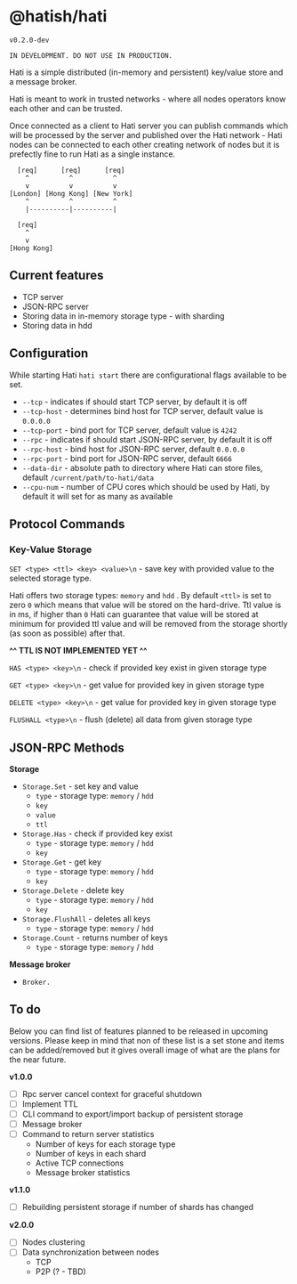 # @hatish/hati

`v0.2.0-dev`

```
IN DEVELOPMENT. DO NOT USE IN PRODUCTION.
```

Hati is a simple distributed (in-memory and persistent) key/value store and a message broker.

Hati is meant to work in trusted networks - where all nodes operators know each other and can be trusted.

Once connected as a client to Hati server you can publish commands which will be processed by the server and published over the Hati network - Hati nodes can be connected to each other creating network of nodes but it is prefectly fine to run Hati as a single instance.

```
  [req]      [req]      [req]
    ^          ^          ^
    v          v          v
[London] [Hong Kong] [New York]
    ^          ^          ^
    |----------|----------|
```

```
  [req]
    ^
    v
[Hong Kong]
```

## Current features

- TCP server
- JSON-RPC server
- Storing data in in-memory storage type - with sharding
- Storing data in hdd

## Configuration

While starting Hati `hati start` there are configurational flags available to be set.

- `--tcp` - indicates if should start TCP server, by default it is off
- `--tcp-host` - determines bind host for TCP server, default value is `0.0.0.0`
- `--tcp-port` - bind port for TCP server, default value is `4242`
- `--rpc` - indicates if should start JSON-RPC server, by default it is off 
- `--rpc-host` - bind host for JSON-RPC server, default `0.0.0.0`
- `--rpc-port` - bind port for JSON-RPC server, default `6666`
- `--data-dir` - absolute path to directory where Hati can store files, default `/current/path/to-hati/data`
- `--cpu-num` - number of CPU cores which should be used by Hati, by default it will set for as many as available

## Protocol Commands

### Key-Value Storage

`SET <type> <ttl> <key> <value>\n` - save key with provided value to the selected storage type.

Hati offers two storage types: `memory` and `hdd` . By default `<ttl>` is set to zero `0` which means that value will be stored on the hard-drive. Ttl value is in ms, if higher than `0` Hati can guarantee that value will be stored at minimum for provided ttl value and will be removed from the storage shortly (as soon as possible) after that.

**^^ TTL IS NOT IMPLEMENTED YET ^^**

`HAS <type> <key>\n` - check if provided key exist in given storage type

`GET <type> <key>\n` - get value for provided key in given storage type

`DELETE <type> <key>\n` - get value for provided key in given storage type

`FLUSHALL <type>\n` - flush (delete) all data from given storage type

## JSON-RPC Methods

**Storage**
- `Storage.Set` - set key and value
  - `type` - storage type: `memory` / `hdd`
  - `key`
  - `value`
  - `ttl`
- `Storage.Has` - check if provided key exist
    - `type` - storage type: `memory` / `hdd`
    - `key`
- `Storage.Get` - get key
    - `type` - storage type: `memory` / `hdd`
    - `key`
- `Storage.Delete` - delete key
    - `type` - storage type: `memory` / `hdd`
    - `key`
- `Storage.FlushAll` - deletes all keys
    - `type` - storage type: `memory` / `hdd`
- `Storage.Count` - returns number of keys
    - `type` - storage type: `memory` / `hdd`

**Message broker**
- `Broker.`

## To do
Below you can find list of features planned to be released in upcoming versions. 
Please keep in mind that non of these list is a set stone and items can be added/removed 
but it gives overall image of what are the plans for the near future.

**v1.0.0**
- [ ] Rpc server cancel context for graceful shutdown
- [ ] Implement TTL
- [ ] CLI command to export/import backup of persistent storage 
- [ ] Message broker
- [ ] Command to return server statistics 
  - Number of keys for each storage type
  - Number of keys in each shard
  - Active TCP connections
  - Message broker statistics

**v1.1.0**
- [ ] Rebuilding persistent storage if number of shards has changed

**v2.0.0**
- [ ] Nodes clustering
- [ ] Data synchronization between nodes
  - TCP
  - P2P (? - TBD)
